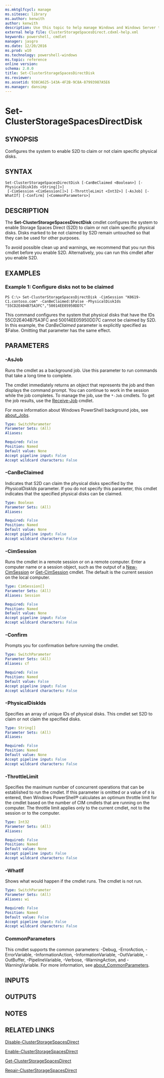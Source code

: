 ```yaml
---
ms.mktglfcycl: manage
ms.sitesec: library
ms.author: kenwith
author: kenwith
description: Use this topic to help manage Windows and Windows Server technologies with Windows PowerShell.
external help file: ClusterStorageSpacesDirect.cdxml-help.xml
keywords: powershell, cmdlet
manager: jasgro
ms.date: 12/20/2016
ms.prod: w10
ms.technology: powershell-windows
ms.topic: reference
online version: 
schema: 2.0.0
title: Set-ClusterStorageSpacesDirectDisk
ms.reviewer:
ms.assetid: 938CA625-143A-4F2B-9C8A-87993987A5E6
ms.manager: dansimp
---
```


# Set-ClusterStorageSpacesDirectDisk

## SYNOPSIS
Configures the system to enable S2D to claim or not claim specific physical disks.

## SYNTAX

```
Set-ClusterStorageSpacesDirectDisk [-CanBeClaimed <Boolean>] [-PhysicalDiskIds <String[]>]
 [-CimSession <CimSession[]>] [-ThrottleLimit <Int32>] [-AsJob] [-WhatIf] [-Confirm] [<CommonParameters>]
```

## DESCRIPTION
The **Set-ClusterStorageSpacesDirectDisk** cmdlet configures the system to enable Storage Spaces Direct (S2D) to claim or not claim specific physical disks.
Disks marked to be not claimed by S2D remain untouched so that they can be used for other purposes.

To avoid possible clean up and warnings, we recommend that you run this cmdlet before you enable S2D.
Alternatively, you can run this cmdlet after you enable S2D.

## EXAMPLES

### Example 1: Configure disks not to be claimed
```
PS C:\> Set-ClusterStorageSpacesDirectDisk -CimSession "K0619-C1.contoso.com" -CanBeClaimed:$False -PhysicalDiskIds "55CD2E404B75A3FC","50014EE05950DD7C"
```

This command configures the system that physical disks that have the IDs 55CD2E404B75A3FC and 50014EE05950DD7C cannot be claimed by S2D.
In this example, the *CanBeClaimed* parameter is explicitly specified as $False.
Omitting that parameter has the same effect.

## PARAMETERS

### -AsJob
Runs the cmdlet as a background job. Use this parameter to run commands that take a long time to complete. 

The cmdlet immediately returns an object that represents the job and then displays the command prompt. 
You can continue to work in the session while the job completes. 
To manage the job, use the `*-Job` cmdlets. 
To get the job results, use the [Receive-Job](http://go.microsoft.com/fwlink/?LinkID=113372) cmdlet. 

For more information about Windows PowerShell background jobs, see [about_Jobs](http://go.microsoft.com/fwlink/?LinkID=113251).

```yaml
Type: SwitchParameter
Parameter Sets: (All)
Aliases: 

Required: False
Position: Named
Default value: None
Accept pipeline input: False
Accept wildcard characters: False
```

### -CanBeClaimed
Indicates that S2D can claim the physical disks specified by the *PhysicalDiskIds* parameter.
If you do not specify this parameter, this cmdlet indicates that the specified physical disks can be claimed.

```yaml
Type: Boolean
Parameter Sets: (All)
Aliases: 

Required: False
Position: Named
Default value: None
Accept pipeline input: False
Accept wildcard characters: False
```

### -CimSession
Runs the cmdlet in a remote session or on a remote computer.
Enter a computer name or a session object, such as the output of a [New-CimSession](http://go.microsoft.com/fwlink/p/?LinkId=227967) or [Get-CimSession](http://go.microsoft.com/fwlink/p/?LinkId=227966) cmdlet.
The default is the current session on the local computer.

```yaml
Type: CimSession[]
Parameter Sets: (All)
Aliases: Session

Required: False
Position: Named
Default value: None
Accept pipeline input: False
Accept wildcard characters: False
```

### -Confirm
Prompts you for confirmation before running the cmdlet.

```yaml
Type: SwitchParameter
Parameter Sets: (All)
Aliases: cf

Required: False
Position: Named
Default value: False
Accept pipeline input: False
Accept wildcard characters: False
```

### -PhysicalDiskIds
Specifies an array of unique IDs of physical disks.
This cmdlet set S2D to claim or not claim the specified disks.

```yaml
Type: String[]
Parameter Sets: (All)
Aliases: 

Required: False
Position: Named
Default value: None
Accept pipeline input: False
Accept wildcard characters: False
```

### -ThrottleLimit
Specifies the maximum number of concurrent operations that can be established to run the cmdlet.
If this parameter is omitted or a value of `0` is entered, then Windows PowerShell® calculates an optimum throttle limit for the cmdlet based on the number of CIM cmdlets that are running on the computer.
The throttle limit applies only to the current cmdlet, not to the session or to the computer.

```yaml
Type: Int32
Parameter Sets: (All)
Aliases: 

Required: False
Position: Named
Default value: None
Accept pipeline input: False
Accept wildcard characters: False
```

### -WhatIf
Shows what would happen if the cmdlet runs.
The cmdlet is not run.

```yaml
Type: SwitchParameter
Parameter Sets: (All)
Aliases: wi

Required: False
Position: Named
Default value: False
Accept pipeline input: False
Accept wildcard characters: False
```

### CommonParameters
This cmdlet supports the common parameters: -Debug, -ErrorAction, -ErrorVariable, -InformationAction, -InformationVariable, -OutVariable, -OutBuffer, -PipelineVariable, -Verbose, -WarningAction, and -WarningVariable. For more information, see [about_CommonParameters](http://go.microsoft.com/fwlink/?LinkID=113216).

## INPUTS

## OUTPUTS

## NOTES

## RELATED LINKS

[Disable-ClusterStorageSpacesDirect](./Disable-ClusterStorageSpacesDirect.md)

[Enable-ClusterStorageSpacesDirect](./Enable-ClusterStorageSpacesDirect.md)

[Get-ClusterStorageSpacesDirect](./Get-ClusterStorageSpacesDirect.md)

[Repair-ClusterStorageSpacesDirect](./Repair-ClusterStorageSpacesDirect.md)

